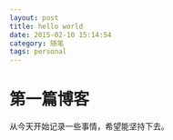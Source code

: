 ```yaml
---
layout: post
title: hello world
date: 2015-02-10 15:14:54
category: 随笔
tags: personal
---
```


# 第一篇博客

从今天开始记录一些事情，希望能坚持下去。

